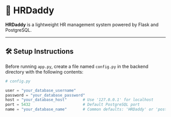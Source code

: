 # 💼 HRDaddy

**HRDaddy** is a lightweight HR management system powered by Flask and PostgreSQL.

---

## 🛠 Setup Instructions

Before running `app.py`, create a file named `config.py` in the backend directory with the following contents:

```python
# config.py

user = "your_database_username"
password = "your_database_password"
host = "your_database_host"       # Use '127.0.0.1' for localhost
port = 5432                       # Default PostgreSQL port
name = "your_database_name"       # Common defaults: 'HRDaddy' or 'postgres'
